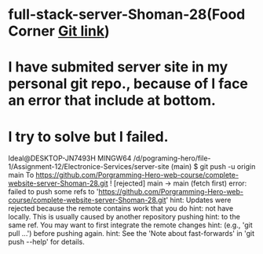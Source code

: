 
# full-stack-server-Shoman-28(Food Corner [Git link](https://github.com/Shoman-28/Assignment-11-server))




#  I have submited server site in  my personal git repo., because of I face an error that include at bottom.
# I try to solve but I failed.   

Ideal@DESKTOP-JN7493H MINGW64 /d/pograming-hero/file-1/Assignment-12/Electronice-Services/server-site (main)
$ git push -u origin main
To https://github.com/Porgramming-Hero-web-course/complete-website-server-Shoman-28.git
 ! [rejected]        main -> main (fetch first)
error: failed to push some refs to 'https://github.com/Porgramming-Hero-web-course/complete-website-server-Shoman-28.git'
hint: Updates were rejected because the remote contains work that you do
hint: not have locally. This is usually caused by another repository pushing
hint: to the same ref. You may want to first integrate the remote changes
hint: (e.g., 'git pull ...') before pushing again.
hint: See the 'Note about fast-forwards' in 'git push --help' for details.